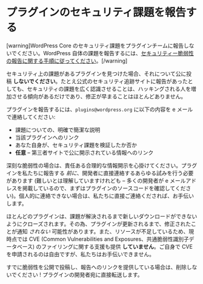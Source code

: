 <!--
# Reporting Plugin Security Issues
-->

# プラグインのセキュリティ課題を報告する

<!--
[warning]Please do not report security issues with WordPress Core to the plugin team. To report an issue with WordPress itself, [follow the directions for reporting security vulnerabilities.](https://make.wordpress.org/core/handbook/testing/reporting-security-vulnerabilities/)[/warning]
-->

[warning]WordPress Core のセキュリティ課題をプラグインチームに報告しないでください。WordPress 自体の課題を報告するには、[セキュリティー脆弱性の報告に関する手順に従ってください](https://make.wordpress.org/core/handbook/testing/reporting-security-vulnerabilities/)。[/warning]

<!--
If you find a plugin with a security issue, please **do not** post about it publicly anywhere. Even if there’s a report filed on one of the official security tracking sites, bringing more awareness to the security issue tends to increase people being hacked, and rarely speeds up the fixing.
-->

セキュリティ上の課題があるプラグインを見つけた場合、それについて公に投稿 **しないでください**。たとえ公式のセキュリティ追跡サイトに報告があったとしても、セキュリティの課題を広く認識させることは、ハッキングされる人を増加させる傾向があるだけであり、修正が早まることはほとんどありません。

<!--
To report a plugin, please email `plugins@wordpress.org` with the following:
-->

プラグインを報告するには、`plugins@wordpress.org` に以下の内容を e メールで連絡してください:

<!--
- a clear and concise description of the issue
- a link to the specific plugin
- whether or not you have validated the security issue yourself
- **optional** – links to any public disclosures on 3rd party sites
-->

- 課題についての、明確で簡潔な説明
- 当該プラグインへのリンク
- あなた自身が、セキュリティ課題を検証したか否か
- **任意** – 第三者サイトで公に開示されている情報へのリンク

<!--
In the case of serious exploits, please keep in mind responsible and reasonable disclosure. Every attempt to contact the developer directly should be made _before_ you reported the plugin to us (though we understand this can be difficult – check in the source code of the plugin first, many developers list their emails). If you cannot contact them privately, please contact us directly and we’ll help out.
-->

深刻な脆弱性の場合は、責任ある合理的な情報開示を心掛けてください。プラグインを私たちに報告する _前に_、開発者に直接連絡するあらゆる試みを行う必要があります (難しいとは理解していますけれども – 多くの開発者が e メールアドレスを掲載しているので、まずはプラグインのソースコードを確認してください)。個人的に連絡できない場合は、私たちに直接ご連絡くだされば、お手伝いします。

<!--
Most plugins are closed to prevent new downloads until the issue is resolved. As such, you may _not_ be alerted of a fix until the plugin is updated. We also **do not** provide assistance with filing CVEs at this time, due to a lack of resources. You’re welcome to do so on your own, but we cannot help you.
-->

ほとんどのプラグインは、課題が解決されるまで新しいダウンロードができないようにクローズされます。その為、プラグインが更新されるまで、修正されたことが通知 _されない_ 可能性があります。また、リソースが不足しているため、現時点では CVE (Common Vulnerabilities and Exposures、共通脆弱性識別子データベース) のファイリングに関する支援も提供 **していません**。ご自身で CVE を申請されるのは自由ですが、私たちはお手伝いできません。

<!--
If you’ve already posted the vulnerability in public and provided a link to your report, please do not delete it! We will pass it on directly to the developers of the plugin.
-->

すでに脆弱性を公開で投稿し、報告へのリンクを提供している場合は、削除しないでください ! プラグインの開発者宛に直接転送します。
